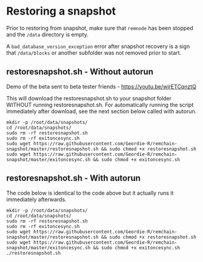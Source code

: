 # Restoring a snapshot

Prior to restoring from snapshot, make sure that `remnode` has been stopped and the `/data` directory is empty.

A `bad_database_version_exception` error after snapshot recovery is a sign that `/data/blocks` or another subfolder was not removed prior to start.

## restoresnapshot.sh - Without autorun

Demo of the beta sent to beta tester friends - https://youtu.be/wjrETCqnztQ

This will download the restoresnapshot.sh to your snapshot folder WITHOUT running restoresnapshot.sh.  For automatically running the script immediately after download, see the next section below called with autorun.

```
mkdir -p /root/data/snapshots/
cd /root/data/snapshots/
sudo rm -rf restoresnapshot.sh
sudo rm -rf exitoncesync.sh 
sudo wget https://raw.githubusercontent.com/Geordie-R/remchain-snapshot/master/restoresnapshot.sh && sudo chmod +x restoresnapshot.sh
sudo wget https://raw.githubusercontent.com/Geordie-R/remchain-snapshot/master/exitoncesync.sh && sudo chmod +x exitoncesync.sh
```
## restoresnapshot.sh - With autorun
The code below is identical to the code above but it actually runs it immediately afterwards.

```
mkdir -p /root/data/snapshots/
cd /root/data/snapshots/
sudo rm -rf restoresnapshot.sh
sudo rm -rf exitoncesync.sh
sudo wget https://raw.githubusercontent.com/Geordie-R/remchain-snapshot/master/restoresnapshot.sh && sudo chmod +x restoresnapshot.sh
sudo wget https://raw.githubusercontent.com/Geordie-R/remchain-snapshot/master/exitoncesync.sh && sudo chmod +x exitoncesync.sh
./restoresnapshot.sh

```
